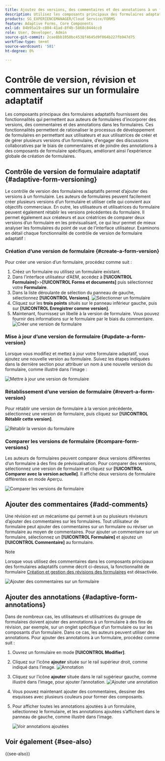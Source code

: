 ```yaml
---
title: Ajoutez des versions, des commentaires et des annotations à un formulaire.
description: Utilisez les composants principaux des formulaires adaptatifs pour ajouter des commentaires, des annotations et des versions à un formulaire adaptatif.
products: SG_EXPERIENCEMANAGER/Cloud Service/FORMS
feature: Adaptive Forms, Core Components
exl-id: 84b95a19-c804-41ad-8f4b-5868c8444cc0
role: User, Developer, Admin
source-git-commit: 2cae8bb1050bc4538f4645d9f064b227fb947d75
workflow-type: tm+mt
source-wordcount: '581'
ht-degree: 0%

---
```


# Contrôle de version, révision et commentaires sur un formulaire adaptatif

<!--Before you can use versionings, comments, and annotations in an Adaptive Form, you must ensure you have [enabled Adaptive Form Core Components](
https://experienceleague.adobe.com/en/docs/experience-manager-cloud-service/content/forms/setup-configure-migrate/enable-adaptive-forms-core-components).-->

<!--Adaptive Form Core Components facilitates to add versionings, comments, and annotations to a form. These features helps form authors and users to enhance the form development process where they can create multiple versions of a form, collaborate and add their comments to a form, and add annotations to form components.-->

Les composants principaux des formulaires adaptatifs fournissent des fonctionnalités qui permettent aux auteurs de formulaires d’incorporer des versions, des commentaires et des annotations dans les formulaires. Ces fonctionnalités permettent de rationaliser le processus de développement de formulaires en permettant aux utilisateurs et aux utilisatrices de créer et de gérer plusieurs versions d’un formulaire, d’engager des discussions collaboratives par le biais de commentaires et de joindre des annotations à des composants de formulaire spécifiques, améliorant ainsi l’expérience globale de création de formulaires.


## Contrôle de version de formulaire adaptatif {#adaptive-form-versioning}

Le contrôle de version des formulaires adaptatifs permet d’ajouter des versions à un formulaire. Les auteurs de formulaires peuvent facilement créer plusieurs versions d’un formulaire et utiliser celle qui convient aux objectifs commerciaux. En outre, les utilisateurs et utilisatrices du formulaire peuvent également rétablir les versions précédentes du formulaire. Il permet également aux créateurs et aux créatrices de comparer deux versions d’un formulaire en les prévisualisant, ce qui leur permet de mieux analyser les formulaires du point de vue de l’interface utilisateur. Examinons en détail chaque fonctionnalité de contrôle de version de formulaire adaptatif :

### Création d’une version de formulaire {#create-a-form-version}

Pour créer une version d’un formulaire, procédez comme suit :

1. Créez un formulaire ou utilisez un formulaire existant.
1. Dans l’interface utilisateur d’AEM, accédez à **[!UICONTROL Formulaire]**>>**[!UICONTROL Forms et documents]** puis sélectionnez votre **Formulaire**.
1. Dans la liste déroulante de sélection du panneau de gauche, sélectionnez **[!UICONTROL Versions]**.
   ![Sélectionner un formulaire](select-a-form.png)
1. Cliquez sur les **trois points** situés sur le panneau inférieur gauche, puis sur **[!UICONTROL Enregistrer comme version]**.
1. Maintenant, fournissez un libellé à la version de formulaire. Vous pouvez fournir des informations sur le formulaire par le biais du commentaire.
   ![Créer une version de formulaire](create-a-form-version.png)

### Mise à jour d’une version de formulaire {#update-a-form-version}

Lorsque vous modifiez et mettez à jour votre formulaire adaptatif, vous ajoutez une nouvelle version au formulaire. Suivez les étapes indiquées dans la dernière section pour attribuer un nom à une nouvelle version du formulaire, comme illustré dans l’image :

![Mettre à jour une version de formulaire](update-a-form-version.png)

### Rétablissement d’une version de formulaire {#revert-a-form-version}

Pour rétablir une version de formulaire à la version précédente, sélectionnez une version de formulaire, puis cliquez sur **[!UICONTROL Rétablir cette version]**.

![Rétablir la version du formulaire](revert-form-version.png)

### Comparer les versions de formulaire {#compare-form-versions}

Les auteurs de formulaires peuvent comparer deux versions différentes d’un formulaire à des fins de prévisualisation. Pour comparer des versions, sélectionnez une version de formulaire et cliquez sur **[!UICONTROL Comparer avec la version actuelle]**. Il affiche deux versions de formulaire différentes en mode Aperçu.

![Comparer les versions de formulaire](compare-form-versions.png)

## Ajouter des commentaires {#add-comments}

Une révision est un mécanisme qui permet à un ou plusieurs réviseurs d’ajouter des commentaires sur les formulaires. Tout utilisateur de formulaire peut ajouter des commentaires sur un formulaire ou réviser un formulaire au moyen de commentaires. Pour ajouter un commentaire sur un formulaire, sélectionnez un **[!UICONTROL Formulaire]** et ajoutez un **[!UICONTROL Commentaire]** au formulaire.

>[!NOTE]
> Lorsque vous utilisez des commentaires dans les composants principaux des formulaires adaptatifs comme décrit ci-dessus, la fonctionnalité de formulaire [Création et gestion des révisions des formulaires](/help/forms/create-reviews-forms.md) est désactivée.


![Ajouter des commentaires sur un formulaire](form-comments.png)

## Ajouter des annotations {#adaptive-form-annotations}

Dans de nombreux cas, les utilisateurs et utilisatrices du groupe de formulaires doivent ajouter des annotations à un formulaire à des fins de révision, par exemple, sur un onglet spécifique d’un formulaire ou sur les composants d’un formulaire. Dans ce cas, les auteurs peuvent utiliser des annotations. Pour ajouter des annotations à un formulaire, procédez comme suit :

1. Ouvrez un formulaire en mode **[!UICONTROL Modifier]**.

1. Cliquez sur l’icône **ajouter** située sur le rail supérieur droit, comme indiqué dans l’image.
   ![Annotation](annotation.png)

1. Cliquez sur l’icône **ajouter** située dans le rail supérieur gauche, comme illustré dans l’image, pour ajouter l’annotation.
   ![ Ajouter une annotation ](add-annotation.png)

1. Vous pouvez maintenant ajouter des commentaires, dessiner des esquisses avec plusieurs couleurs pour former des composants.

1. Pour afficher toutes les annotations ajoutées à un formulaire, sélectionnez le formulaire, et les annotations ajoutées s’affichent dans le panneau de gauche, comme illustré dans l’image.

   ![Voir annotations ajoutées](see-annotations.png)

## Voir également {#see-also}

{{see-also}}
